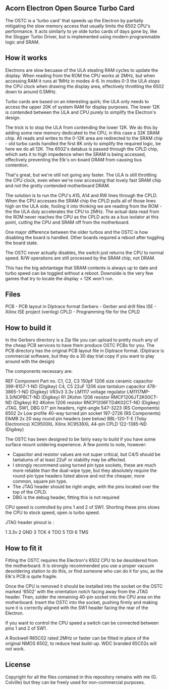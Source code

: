 Acorn Electron Open Source Turbo Card
-------------------------------------

The OSTC is a 'turbo card' that speeds up the Electron by partially mitigating 
the slow memory access that usually limits the 6502 CPU's performance. It acts 
similarly to ye olde turbo cards of days gone by, like the Slogger Turbo Driver, 
but is implemented using modern programmable logic and SRAM.


How it works
------------

Electrons are slow becuase of the ULA stealing RAM cycles to update the
display. When reading from the ROM the CPU works at 2MHz, but when accessing
RAM it runs at 1MHz in modes 4-6. In modes 0-3 the ULA stops the CPU clock
when drawing the display area, effectively throttling the 6502 down to 
around 0.5MHz.

Turbo cards are based on an interesting quirk; the ULA only needs to access
the upper 20K of system RAM for display purposes. The lower 12K is contended
between the ULA and CPU purely to simplify the Electron's design.

The trick is to stop the ULA from contending the lower 12K. We do this by
adding some new memory dedicated to the CPU, in this case a 32K SRAM chip.
All reads and writes to the 0-12K area are redirected to the SRAM chip - old
turbo cards handled the first 8K only to simplify the required logic, be here
we do all 12K. The 6502's databus is passed through the CPLD chip, which sets
it to high impedence when the SRAM is being accessed, effectively preventing
the Elk's on-board DRAM from causing bus contention.

That's great, but we're still not going any faster. The ULA is still throttling
the CPU clock, even when we're now accessing that lovely fast SRAM chip and not
the grotty contended motherboard DRAM.

The solution is to run the CPU's A15, A14 and RW lines through the CPLD. When
the CPU accesses the SRAM chip the CPLD pulls all of those lines high on the
ULA side, fooling it into thinking we are reading from the ROM - the the ULA
duly accelerates the CPU to 2MHz. The actual data read from the ROM never
reaches the CPU as the CPLD acts as a bus isolator at this point, cutting the CPU
and SRAM off from the motherboard.

One major difference between the older turbos and the OSTC is how 
disabling the board is handled. Other boards required a reboot after toggling
the board state. 

The OSTC never actually disables, the switch just returns the CPU to
normal speed. R/W operations are still processed by the SRAM chip, not DRAM.

This has the big advtantage that SRAM contents is always up to date and turbo
speed can be toggled without a reboot. Downside is the very few games that try
to locate the display < 12K won't run.


Files
-----
PCB 		- PCB layout in Diptrace format
Gerbers		- Gerber and drill files
ISE			- Xilinx ISE project (verilog)
CPLD		- Programming file for the CPLD


How to build it
---------------

In the Gerbers directory is a Zip file you can upload to pretty much any of the
cheap PCB services to have them produce OSTC PCBs for you. The PCB directory has
the original PCB layout file in Diptrace format. (Diptrace is commercial software,
but they do a 30 day trial copy if you want to play around with the design)

The components necessary are:

REF					Component								Part no.
C1, C2, C3			150pF 1206 size ceramic capacitor		399-8157-1-ND (Digikey)
C4, C5				22uF 1206 size tantalum capacitor		478-3865-1-ND (Digikey)
VR3v3				3.3v LM1117 voltage regulator			LM1117MP-3.3/NOPBCT-ND (Digikey)
R1					2Kohm 1206 resistor						RMCF1206JT2K00CT-ND (Digikey)
R2					4Kohm 1206 resistor						RNCP1206FTD4K02CT-ND (Digikey)
JTAG, SW1, DBG		0.1" pin headers, right-angle			547-3223 (RS Components)
6502				2x Low profile 40-way turned pin socket 197-2726 (RS Components)
ElkMB				2x 20 way round pin headers (see below)	BBL-120-T-E (Toby Electronics)
XC9500XL			Xilinx XC9536XL 44-pin CPLD				122-1385-ND (Digikey)

The OSTC has been designed to be fairly easy to build if you have some surface mount
soldering experience. A few points to note, however:

- Capacitor and resistor values are not super critical, but C4/5 should be tantalums of
at least 22uF or stability may be affected.
- I strongly recommend using turned pin type sockets, these are much more reliable than
the dual-wipe type, but they absolutely require the round-pin type headers listed above
and not the cheaper, more common, square pin type.
- The JTAG header should be right-angle, with the pins located over the top of the CPLD.
- DBG is the debug header, fitting this is not required

CPU speed is controlled by pins 1 and 2 of SW1. Shorting these pins slows the CPU to stock
speed, open is turbo speed.

JTAG header pinout is :

1 3.3v
2 GND
3 TCK
4 TDO
5 TDI
6 TMS


How to fit it
-------------

Fitting the OSTC requires the Electron's 6502 CPU to be desoldered from the motherboard. It
is strongly recommended you use a proper vacuum desoldering station to do this, or find
someone who can do it for you, as the Elk's PCB is quite fragile.

Once the CPU is removed it should be installed into the socket on the OSTC marked '6502' with
the orientation notch facing away from the JTAG header. Then, solder the remaining 40-pin socket
into the CPU area on the motherboard. Insert the OSTC into the socket, pushing firmly and making
sure it is correctly aligned with the SW1 header facing the rear of the Electron.

If you want to control the CPU speed a switch can be connected between pins 1 and 2 of SW1.

A Rockwell R65C02 rated 2MHz or faster can be fitted in place of the original NMOS 6502, to
reduce heat build-up. WDC branded 65C02s will not work.


License
-------
Copyright for all the files contained in this repository remains with me (G. Colville) but
they can be freely used for non-commercial purposes.

